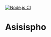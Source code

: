[![Node.js CI](https://github.com/AsiFen/dynamic-url-opener/actions/workflows/node.js.yml/badge.svg)](https://github.com/AsiFen/dynamic-url-opener/actions/workflows/node.js.yml)

# Asisispho 
